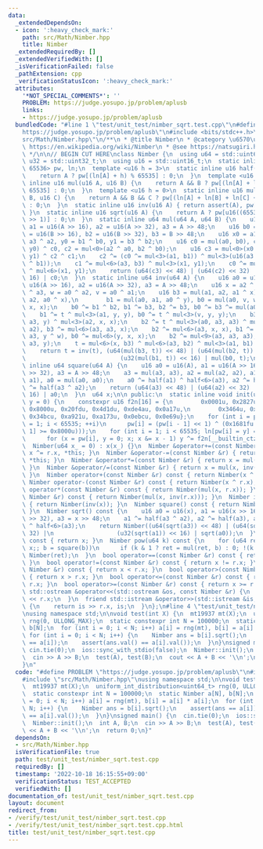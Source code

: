 ```yaml
---
data:
  _extendedDependsOn:
  - icon: ':heavy_check_mark:'
    path: src/Math/Nimber.hpp
    title: Nimber
  _extendedRequiredBy: []
  _extendedVerifiedWith: []
  _isVerificationFailed: false
  _pathExtension: cpp
  _verificationStatusIcon: ':heavy_check_mark:'
  attributes:
    '*NOT_SPECIAL_COMMENTS*': ''
    PROBLEM: https://judge.yosupo.jp/problem/aplusb
    links:
    - https://judge.yosupo.jp/problem/aplusb
  bundledCode: "#line 1 \"test/unit_test/nimber_sqrt.test.cpp\"\n#define PROBLEM \"\
    https://judge.yosupo.jp/problem/aplusb\"\n#include <bits/stdc++.h>\n#line 3 \"\
    src/Math/Nimber.hpp\"\n/**\n * @title Nimber\n * @category \u6570\u5B66\n * @see\
    \ https://en.wikipedia.org/wiki/Nimber\n * @see https://natsugiri.hatenablog.com/entry/2020/03/29/073605\n\
    \ */\n\n// BEGIN CUT HERE\nclass Nimber {\n  using u64 = std::uint64_t;\n  using\
    \ u32 = std::uint32_t;\n  using u16 = std::uint16_t;\n  static inline std::array<u16,\
    \ 65536> pw, ln;\n  template <u16 h = 3>\n  static inline u16 half(u16 A) {\n\
    \    return A ? pw[(ln[A] + h) % 65535] : 0;\n  }\n  template <u16 h = 0>\n  static\
    \ inline u16 mul(u16 A, u16 B) {\n    return A && B ? pw[(ln[A] + ln[B] + h) %\
    \ 65535] : 0;\n  }\n  template <u16 h = 0>\n  static inline u16 mul(u16 A, u16\
    \ B, u16 C) {\n    return A && B && C ? pw[(ln[A] + ln[B] + ln[C] + h) % 65535]\
    \ : 0;\n  }\n  static inline u16 inv(u16 A) { return assert(A), pw[65535 - ln[A]];\
    \ }\n  static inline u16 sqrt(u16 A) {\n    return A ? pw[u16((65537 * u32(ln[A]))\
    \ >> 1)] : 0;\n  }\n  static inline u64 mul(u64 A, u64 B) {\n    u16 a0 = u16(A),\
    \ a1 = u16(A >> 16), a2 = u16(A >> 32), a3 = A >> 48;\n    u16 b0 = u16(B), b1\
    \ = u16(B >> 16), b2 = u16(B >> 32), b3 = B >> 48;\n    u16 x0 = a1 ^ a0, x1 =\
    \ a3 ^ a2, y0 = b1 ^ b0, y1 = b3 ^ b2;\n    u16 c0 = mul(a0, b0), c1 = mul(x0,\
    \ y0) ^ c0, c2 = mul<0>(a2 ^ a0, b2 ^ b0);\n    u16 c3 = mul<0>(x0 ^ x1, y0 ^\
    \ y1) ^ c2 ^ c1;\n    c2 ^= (c0 ^= mul<3>(a1, b1)) ^ mul<3>(u16(a3 ^ a1), u16(b3\
    \ ^ b1));\n    c1 ^= mul<6>(a3, b3) ^ mul<3>(x1, y1);\n    c0 ^= mul<6>(a2, b2)\
    \ ^ mul<6>(x1, y1);\n    return (u64(c3) << 48) | (u64(c2) << 32) | (u32(c1) <<\
    \ 16) | c0;\n  }\n  static inline u64 inv(u64 A) {\n    u16 a0 = u16(A), a1 =\
    \ u16(A >> 16), a2 = u16(A >> 32), a3 = A >> 48;\n    u16 x = a2 ^ a3, y = a1\
    \ ^ a3, w = a0 ^ a2, v = a0 ^ a1;\n    u16 b3 = mul(a1, a2, a1 ^ x), b2 = mul(a0,\
    \ a2, a0 ^ x),\n        b1 = mul(a0, a1, a0 ^ y), b0 = mul(a0, v, w), t = mul<3>(w,\
    \ x, x);\n    b0 ^= b1 ^ b2, b1 ^= b3, b2 ^= b3, b0 ^= b3 ^= mul(a0, a0, a3);\n\
    \    b1 ^= t ^ mul<3>(a1, y, y), b0 ^= t ^ mul<3>(v, y, y);\n    b3 ^= t = mul<3>(a1,\
    \ a3, y) ^ mul<3>(a2, x, x);\n    b2 ^= t ^ mul<3>(a0, a3, a3) ^ mul<3>(a1, a1,\
    \ a2), b3 ^= mul<6>(a3, a3, x);\n    b2 ^= mul<6>(a3, x, x), b1 ^= mul<6>(a3,\
    \ a3, y ^ w), b0 ^= mul<6>(y, x, x);\n    b2 ^= mul<9>(a3, a3, a3), b0 ^= mul<9>(a3,\
    \ a3, y);\n    t = mul<6>(x, b3) ^ mul<6>(a3, b2) ^ mul<3>(a1, b1) ^ mul(a0, b0);\n\
    \    return t = inv(t), (u64(mul(b3, t)) << 48) | (u64(mul(b2, t)) << 32) |\n\
    \                           (u32(mul(b1, t)) << 16) | mul(b0, t);\n  }\n  static\
    \ inline u64 square(u64 A) {\n    u16 a0 = u16(A), a1 = u16(A >> 16), a2 = u16(A\
    \ >> 32), a3 = A >> 48;\n    a3 = mul(a3, a3), a2 = mul(a2, a2), a1 = mul(a1,\
    \ a1), a0 = mul(a0, a0);\n    a0 ^= half(a1) ^ half<6>(a3), a2 ^= half(a3), a1\
    \ ^= half(a3 ^ a2);\n    return (u64(a3) << 48) | (u64(a2) << 32) | (u32(a1) <<\
    \ 16) | a0;\n  }\n  u64 x;\n\n public:\n  static inline void init(u32 x = 0, u32\
    \ y = 0) {\n    constexpr u16 f2n[16] = {\n        0x0001u, 0x2827u, 0x392bu,\
    \ 0x8000u, 0x20fdu, 0x4d1du, 0xde4au, 0x0a17u,\n        0x3464u, 0xe3a9u, 0x6d8du,\
    \ 0x34bcu, 0xa921u, 0xa173u, 0x0ebcu, 0x0e69u};\n    for (int i = pw[0] = pw[65535]\
    \ = 1; i < 65535; ++i)\n      pw[i] = (pw[i - 1] << 1) ^ (0x1681fu & (-(pw[i -\
    \ 1] >= 0x8000u)));\n    for (int i = 1; i < 65535; ln[pw[i] = y] = i, i++)\n\
    \      for (x = pw[i], y = 0; x; x &= x - 1) y ^= f2n[__builtin_ctz(x)];\n  }\n\
    \  Nimber(u64 x_ = 0) : x(x_) {}\n  Nimber &operator+=(const Nimber &r) { return\
    \ x ^= r.x, *this; }\n  Nimber &operator-=(const Nimber &r) { return x ^= r.x,\
    \ *this; }\n  Nimber &operator*=(const Nimber &r) { return x = mul(x, r.x), *this;\
    \ }\n  Nimber &operator/=(const Nimber &r) { return x = mul(x, inv(r.x)), *this;\
    \ }\n  Nimber operator+(const Nimber &r) const { return Nimber(x ^ r.x); }\n \
    \ Nimber operator-(const Nimber &r) const { return Nimber(x ^ r.x); }\n  Nimber\
    \ operator*(const Nimber &r) const { return Nimber(mul(x, r.x)); }\n  Nimber operator/(const\
    \ Nimber &r) const { return Nimber(mul(x, inv(r.x))); }\n  Nimber inv() const\
    \ { return Nimber(inv(x)); }\n  Nimber square() const { return Nimber(square(x));\
    \ }\n  Nimber sqrt() const {\n    u16 a0 = u16(x), a1 = u16(x >> 16), a2 = u16(x\
    \ >> 32), a3 = x >> 48;\n    a1 ^= half(a3 ^ a2), a2 ^= half(a3), a0 ^= half(a1)\
    \ ^ half<6>(a3);\n    return Nimber((u64(sqrt(a3)) << 48) | (u64(sqrt(a2)) <<\
    \ 32) |\n                  (u32(sqrt(a1)) << 16) | sqrt(a0));\n  }\n  u64 val()\
    \ const { return x; }\n  Nimber pow(u64 k) const {\n    for (u64 ret = 1, b =\
    \ x;; b = square(b))\n      if (k & 1 ? ret = mul(ret, b) : 0; !(k >>= 1)) return\
    \ Nimber(ret);\n  }\n  bool operator==(const Nimber &r) const { return x == r.x;\
    \ }\n  bool operator!=(const Nimber &r) const { return x != r.x; }\n  bool operator<(const\
    \ Nimber &r) const { return x < r.x; }\n  bool operator>(const Nimber &r) const\
    \ { return x > r.x; }\n  bool operator<=(const Nimber &r) const { return x <=\
    \ r.x; }\n  bool operator>=(const Nimber &r) const { return x >= r.x; }\n  friend\
    \ std::ostream &operator<<(std::ostream &os, const Nimber &r) {\n    return os\
    \ << r.x;\n  }\n  friend std::istream &operator>>(std::istream &is, Nimber &r)\
    \ {\n    return is >> r.x, is;\n  }\n};\n#line 4 \"test/unit_test/nimber_sqrt.test.cpp\"\
    \nusing namespace std;\n\nvoid test(int X) {\n  mt19937 mt(X);\n  uniform_int_distribution<uint64_t>\
    \ rng(0, ULLONG_MAX);\n  static constexpr int N = 100000;\n  static Nimber a[N],\
    \ b[N];\n  for (int i = 0; i < N; i++) a[i] = rng(mt), b[i] = a[i] * a[i];\n \
    \ for (int i = 0; i < N; i++) {\n    Nimber ans = b[i].sqrt();\n    assert(ans\
    \ == a[i]);\n    assert(ans.val() == a[i].val());\n  }\n}\nsigned main() {\n \
    \ cin.tie(0);\n  ios::sync_with_stdio(false);\n  Nimber::init();\n  int A, B;\n\
    \  cin >> A >> B;\n  test(A), test(B);\n  cout << A + B << '\\n';\n  return 0;\n\
    }\n"
  code: "#define PROBLEM \"https://judge.yosupo.jp/problem/aplusb\"\n#include <bits/stdc++.h>\n\
    #include \"src/Math/Nimber.hpp\"\nusing namespace std;\n\nvoid test(int X) {\n\
    \  mt19937 mt(X);\n  uniform_int_distribution<uint64_t> rng(0, ULLONG_MAX);\n\
    \  static constexpr int N = 100000;\n  static Nimber a[N], b[N];\n  for (int i\
    \ = 0; i < N; i++) a[i] = rng(mt), b[i] = a[i] * a[i];\n  for (int i = 0; i <\
    \ N; i++) {\n    Nimber ans = b[i].sqrt();\n    assert(ans == a[i]);\n    assert(ans.val()\
    \ == a[i].val());\n  }\n}\nsigned main() {\n  cin.tie(0);\n  ios::sync_with_stdio(false);\n\
    \  Nimber::init();\n  int A, B;\n  cin >> A >> B;\n  test(A), test(B);\n  cout\
    \ << A + B << '\\n';\n  return 0;\n}"
  dependsOn:
  - src/Math/Nimber.hpp
  isVerificationFile: true
  path: test/unit_test/nimber_sqrt.test.cpp
  requiredBy: []
  timestamp: '2022-10-18 16:15:55+09:00'
  verificationStatus: TEST_ACCEPTED
  verifiedWith: []
documentation_of: test/unit_test/nimber_sqrt.test.cpp
layout: document
redirect_from:
- /verify/test/unit_test/nimber_sqrt.test.cpp
- /verify/test/unit_test/nimber_sqrt.test.cpp.html
title: test/unit_test/nimber_sqrt.test.cpp
---
```

